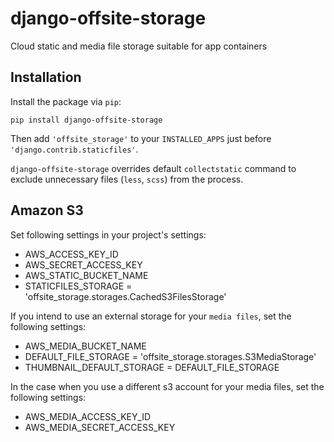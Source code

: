 # django-offsite-storage
Cloud static and media file storage suitable for app containers


## Installation

Install the package via `pip`:

    pip install django-offsite-storage
  
  
Then add `'offsite_storage'` to your `INSTALLED_APPS` just before `'django.contrib.staticfiles'`.

`django-offsite-storage` overrides default `collectstatic` command to exclude unnecessary files (`less`, `scss`) from the process.

## Amazon S3
  
Set following settings in your project's settings:

 * AWS_ACCESS_KEY_ID
 * AWS_SECRET_ACCESS_KEY
 * AWS_STATIC_BUCKET_NAME
 * STATICFILES_STORAGE = 'offsite_storage.storages.CachedS3FilesStorage'

If you intend to use an external storage for your `media files`, set the following settings:

 * AWS_MEDIA_BUCKET_NAME
 * DEFAULT_FILE_STORAGE = 'offsite_storage.storages.S3MediaStorage'
 * THUMBNAIL_DEFAULT_STORAGE = DEFAULT_FILE_STORAGE

In the case when you use a different s3 account for your media files, set the following settings:

 * AWS_MEDIA_ACCESS_KEY_ID
 * AWS_MEDIA_SECRET_ACCESS_KEY


